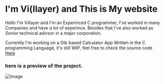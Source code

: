 # I'm Vi(llayer) and This is My website

Hello I'm Villayer and I'm an Experinced C programmer, I've worked in many Companies and have _a lot_ of experince.
Besides that I've also worked as _Senior_ technical adivsor in a major corporation.

Currently I'm working on a Gtk based Calculator App Written in the C programming Language, it's still WIP, feel free to check the source code [Here](https://github.com/villayer/Calculator)

### here is a preview of the project.
![Image](calc2.png)

